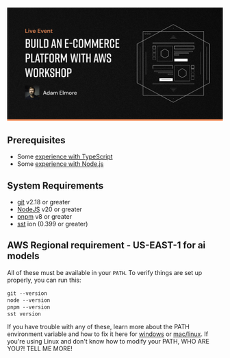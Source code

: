 <a href="https://www.proaws.dev/events/build-an-e-commerce-platform-with-aws-workshop-ki3t9"><img src="./banner.png" /></a>

## Prerequisites

- Some [experience with TypeScript](https://www.totaltypescript.com/tutorials)
- Some [experience with Node.js](https://nodejs.dev/en/learn)

## System Requirements

- [git][git] v2.18 or greater
- [NodeJS][node] v20 or greater
- [pnpm][pnpm] v8 or greater
- [sst][sst] ion (0.399 or greater)

## AWS Regional requirement - US-EAST-1 for ai models

All of these must be available in your `PATH`. To verify things are set up
properly, you can run this:

```shell
git --version
node --version
pnpm --version
sst version
```

If you have trouble with any of these, learn more about the PATH environment
variable and how to fix it here for [windows][win-path] or [mac/linux][mac-path].
If you're using Linux and don't know how to modify your PATH, WHO ARE YOU?! TELL ME MORE!


<!-- prettier-ignore-start -->
[pnpm]: https://pnpm.io/
[sst]: https://ion.sst.dev/
[node]: https://nodejs.org
[git]: https://git-scm.com/
[win-path]: https://www.howtogeek.com/118594/how-to-edit-your-system-path-for-easy-command-line-access/
[mac-path]: http://stackoverflow.com/a/24322978/971592
<!-- prettier-ignore-end -->

